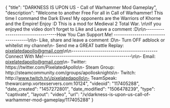 {
    "title": "DARKNESS IS UPON US - Call of Warhammer Mod Gameplay",
    "description": "Welcome to another Free For all in Call of Warhammer!  This time I command the Dark Elves!  My opponents are the Warriors of Khorne and the Empire!  Enjoy :D  This is a mod for Medieval 2 Total War. \n\nIf you enjoyed the video don't forget to Like and Leave a comment :D\n\n----------------------------------How You Can Support Me! ------------------------------------\n\n- Like, share and leave a comment :D\n- Turn OFF adblock or whitelist my channel\n- Send me a GREAT battle Replay: pixelatedapollo@gmail.com\n\n------------------------------------------Connect With Me!-------------------------------------------\n\n- Email: pixelatedapollo@gmail.com\n- Twitter: https:\/\/twitter.com\/PixelatedApollo\n- Steam Group:  http:\/\/steamcommunity.com\/groups\/apollosknights\n- Twitch: http:\/\/www.twitch.tv\/pixelatedapollo\n- TeamSpeak: thewarcamp.vortexservers.com:10124",
    "videoid": "117405288",
    "date_created": "1457272801",
    "date_modified": "1506478239",
    "type": "captivate",
    "layout": "video",
    "url": "\/v\/darkness-is-upon-us-call-of-warhammer-mod-gameplay\/117405288"
}